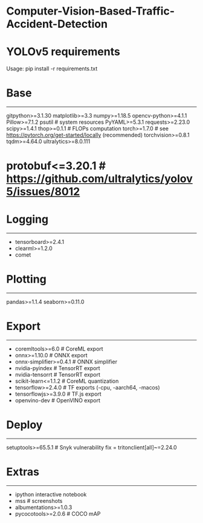# Computer-Vision-Based-Traffic-Accident-Detection


# YOLOv5 requirements
 Usage: pip install -r requirements.txt

# Base 
---
gitpython>=3.1.30
matplotlib>=3.3
numpy>=1.18.5
opencv-python>=4.1.1
Pillow>=7.1.2
psutil  # system resources
PyYAML>=5.3.1
requests>=2.23.0
scipy>=1.4.1
thop>=0.1.1  # FLOPs computation
torch>=1.7.0  # see https://pytorch.org/get-started/locally (recommended)
torchvision>=0.8.1
tqdm>=4.64.0
ultralytics>=8.0.111
# protobuf<=3.20.1  # https://github.com/ultralytics/yolov5/issues/8012

# Logging
---
- tensorboard>=2.4.1
- clearml>=1.2.0
- comet

# Plotting 
---
pandas>=1.1.4
seaborn>=0.11.0

# Export 
---
- coremltools>=6.0  # CoreML export
- onnx>=1.10.0  # ONNX export
- onnx-simplifier>=0.4.1  # ONNX simplifier
- nvidia-pyindex  # TensorRT export
- nvidia-tensorrt  # TensorRT export
- scikit-learn<=1.1.2  # CoreML quantization
- tensorflow>=2.4.0  # TF exports (-cpu, -aarch64, -macos)
- tensorflowjs>=3.9.0  # TF.js export
- openvino-dev  # OpenVINO export

# Deploy
---
setuptools>=65.5.1 # Snyk vulnerability fix
= tritonclient[all]~=2.24.0

# Extras
---
- ipython   interactive notebook
- mss  # screenshots
- albumentations>=1.0.3
- pycocotools>=2.0.6  # COCO mAP
